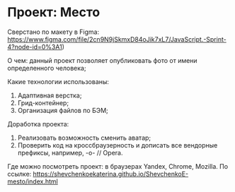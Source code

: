 # Проект: Место

Сверстано по макету в Figma: https://www.figma.com/file/2cn9N9jSkmxD84oJik7xL7/JavaScript.-Sprint-4?node-id=0%3A1)

О чем: данный проект позволяет опубликовать фото от имени определенного человека;

Какие технологии использованы: 
1. Адаптивная верстка;
2. Грид-контейнер;
3. Организация файлов по БЭМ;

Доработка проекта:
1. Реализовать возможность сменить аватар;
2. Проверить код на кроссбраузерность и дописать все вендорные префиксы, например, -o- // Opera.

Где можно посмотреть проект: в браузерах Yandex, Chrome, Mozilla.
По ссылке: https://shevchenkoekaterina.github.io/ShevchenkoE-mesto/index.html
